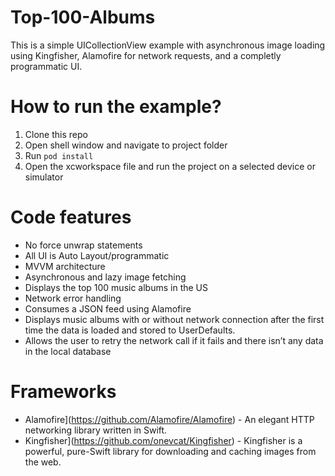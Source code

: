 # Top-100-Albums
This is a simple UICollectionView example with asynchronous image loading using Kingfisher, Alamofire for network requests, and a completly programmatic UI. 

# How to run the example?
1. Clone this repo
2. Open shell window and navigate to project folder
3. Run `pod install`
4. Open the xcworkspace file and run the project on a selected device or simulator

# Code features
- No force unwrap statements
- All UI is Auto Layout/programmatic
- MVVM architecture
- Asynchronous and lazy image fetching
- Displays the top 100 music albums in the US
- Network error handling
- Consumes a JSON feed using Alamofire
- Displays music albums with or without network connection after the first time the data is loaded and stored to UserDefaults.
- Allows the user to retry the network call if it fails and there isn’t any data in the local database

# Frameworks
- Alamofire](https://github.com/Alamofire/Alamofire) - An elegant HTTP networking library written in Swift.
- Kingfisher](https://github.com/onevcat/Kingfisher) - Kingfisher is a powerful, pure-Swift library for downloading and caching images from the web.
